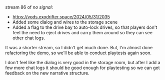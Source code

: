 stream 86 of _no signal_:
- https://vods.exodrifter.space/2024/05/31/2035
- Added some dialog and wires to the storage scene
- Added a flag to the drive bay to auto-lock drives, so that players don't feel the need to eject drives and carry them around so they can see other chat logs.

It was a shorter stream, so I didn't get much done. But, I'm almost done refactoring the demo, so we'll be able to conduct playtests again soon. 

I don't feel like the dialog is very good in the storage room, but after I add a few more chat logs it should be good enough for playtesting so we can get feedback on the new narrative structure.
